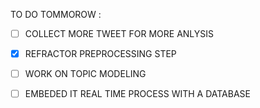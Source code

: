 TO DO TOMMOROW :

-  [ ] COLLECT MORE TWEET FOR MORE ANLYSIS
-  [x] REFRACTOR PREPROCESSING STEP
-  [ ]  WORK ON TOPIC MODELING
-  [ ]  EMBEDED IT REAL TIME PROCESS WITH A DATABASE 

